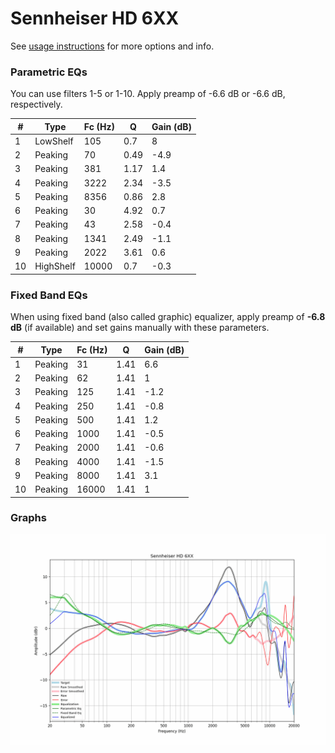 # Sennheiser HD 6XX
See [usage instructions](https://github.com/jaakkopasanen/AutoEq#usage) for more options and info.

### Parametric EQs
You can use filters 1-5 or 1-10. Apply preamp of -6.6 dB or -6.6 dB, respectively.

|   # | Type      |   Fc (Hz) |    Q |   Gain (dB) |
|-----|-----------|-----------|------|-------------|
|   1 | LowShelf  |       105 | 0.7  |         8   |
|   2 | Peaking   |        70 | 0.49 |        -4.9 |
|   3 | Peaking   |       381 | 1.17 |         1.4 |
|   4 | Peaking   |      3222 | 2.34 |        -3.5 |
|   5 | Peaking   |      8356 | 0.86 |         2.8 |
|   6 | Peaking   |        30 | 4.92 |         0.7 |
|   7 | Peaking   |        43 | 2.58 |        -0.4 |
|   8 | Peaking   |      1341 | 2.49 |        -1.1 |
|   9 | Peaking   |      2022 | 3.61 |         0.6 |
|  10 | HighShelf |     10000 | 0.7  |        -0.3 |

### Fixed Band EQs
When using fixed band (also called graphic) equalizer, apply preamp of **-6.8 dB** (if available) and set gains manually with these parameters.

|   # | Type    |   Fc (Hz) |    Q |   Gain (dB) |
|-----|---------|-----------|------|-------------|
|   1 | Peaking |        31 | 1.41 |         6.6 |
|   2 | Peaking |        62 | 1.41 |         1   |
|   3 | Peaking |       125 | 1.41 |        -1.2 |
|   4 | Peaking |       250 | 1.41 |        -0.8 |
|   5 | Peaking |       500 | 1.41 |         1.2 |
|   6 | Peaking |      1000 | 1.41 |        -0.5 |
|   7 | Peaking |      2000 | 1.41 |        -0.6 |
|   8 | Peaking |      4000 | 1.41 |        -1.5 |
|   9 | Peaking |      8000 | 1.41 |         3.1 |
|  10 | Peaking |     16000 | 1.41 |         1   |

### Graphs
![](./Sennheiser%20HD%206XX.png)
